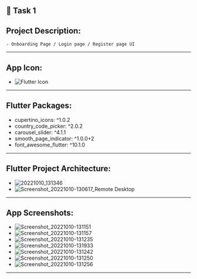 📱 Task 1 
------------------
Project Description:
-----------------------
    - Onboarding Page / Login page / Register page UI
-----------------------------------------------------------------------------------------------------------------------------
 App Icon:
------------------
   - ![Flutter Icon](https://user-images.githubusercontent.com/74889620/194855587-599f8f79-453a-43d7-b0e6-aca37a00d1a2.png)
-----------------------------------------------------------------------------------------------------------------------------
Flutter Packages:
-----------------------
  - cupertino_icons: ^1.0.2
  - country_code_picker: ^2.0.2
  - carousel_slider: ^4.1.1
  - smooth_page_indicator: ^1.0.0+2
  - font_awesome_flutter: ^10.1.0
-----------------------------------------------------------------------------------------------------------------------------
Flutter Project Architecture:
------------------------------------
   - ![20221010_131346](https://user-images.githubusercontent.com/74889620/194855117-20dcd226-45fc-4025-ad7f-afe96495d5d8.png)
   - ![Screenshot_20221010-130617_Remote Desktop](https://user-images.githubusercontent.com/74889620/194855175-a1075a8f-014f-411d-bd48-cada8988c915.png)
-----------------------------------------------------------------------------------------------------------------------------
App Screenshots:
------------------------
  - ![Screenshot_20221010-131151](https://user-images.githubusercontent.com/74889620/194855256-a37f65f8-037d-472e-a3fb-e6d34ea8dce6.png)
  - ![Screenshot_20221010-131157](https://user-images.githubusercontent.com/74889620/194855291-1de0ded9-5e37-47c0-9914-50df13a5487d.png)
  - ![Screenshot_20221010-131235](https://user-images.githubusercontent.com/74889620/194855370-f8dbddfe-0778-462d-8f6b-10a837aa92b2.png)
  - ![Screenshot_20221010-131933](https://user-images.githubusercontent.com/74889620/194855409-f5f02c08-11e8-416f-978a-09d3d9976eda.png)
  - ![Screenshot_20221010-131242](https://user-images.githubusercontent.com/74889620/194855454-d56f3862-ab80-4a67-a328-cf90477a8a9c.png)
  - ![Screenshot_20221010-131250](https://user-images.githubusercontent.com/74889620/194855489-2ac49e18-5bea-4be5-996c-39fb7a7809d7.png)
  - ![Screenshot_20221010-131256](https://user-images.githubusercontent.com/74889620/194855533-e00499fb-b647-4679-9d5f-66b2493d621a.png)
-----------------------------------------------------------------------------------------------------------------------------
